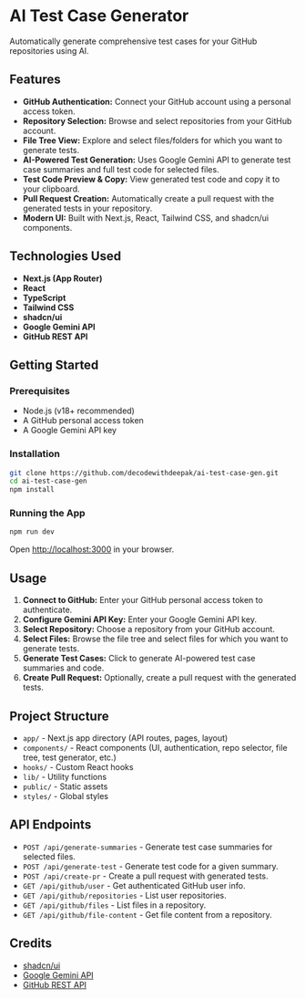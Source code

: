 # AI Test Case Generator

Automatically generate comprehensive test cases for your GitHub repositories using AI.

## Features

- **GitHub Authentication:** Connect your GitHub account using a personal access token.
- **Repository Selection:** Browse and select repositories from your GitHub account.
- **File Tree View:** Explore and select files/folders for which you want to generate tests.
- **AI-Powered Test Generation:** Uses Google Gemini API to generate test case summaries and full test code for selected files.
- **Test Code Preview & Copy:** View generated test code and copy it to your clipboard.
- **Pull Request Creation:** Automatically create a pull request with the generated tests in your repository.
- **Modern UI:** Built with Next.js, React, Tailwind CSS, and shadcn/ui components.

## Technologies Used

- **Next.js (App Router)**
- **React**
- **TypeScript**
- **Tailwind CSS**
- **shadcn/ui**
- **Google Gemini API**
- **GitHub REST API**

## Getting Started

### Prerequisites

- Node.js (v18+ recommended)
- A GitHub personal access token
- A Google Gemini API key

### Installation

```bash
git clone https://github.com/decodewithdeepak/ai-test-case-gen.git
cd ai-test-case-gen
npm install
```

### Running the App

```bash
npm run dev
```

Open [http://localhost:3000](http://localhost:3000) in your browser.

## Usage

1. **Connect to GitHub:** Enter your GitHub personal access token to authenticate.
2. **Configure Gemini API Key:** Enter your Google Gemini API key.
3. **Select Repository:** Choose a repository from your GitHub account.
4. **Select Files:** Browse the file tree and select files for which you want to generate tests.
5. **Generate Test Cases:** Click to generate AI-powered test case summaries and code.
6. **Create Pull Request:** Optionally, create a pull request with the generated tests.

## Project Structure

- `app/` - Next.js app directory (API routes, pages, layout)
- `components/` - React components (UI, authentication, repo selector, file tree, test generator, etc.)
- `hooks/` - Custom React hooks
- `lib/` - Utility functions
- `public/` - Static assets
- `styles/` - Global styles

## API Endpoints

- `POST /api/generate-summaries` - Generate test case summaries for selected files.
- `POST /api/generate-test` - Generate test code for a given summary.
- `POST /api/create-pr` - Create a pull request with generated tests.
- `GET /api/github/user` - Get authenticated GitHub user info.
- `GET /api/github/repositories` - List user repositories.
- `GET /api/github/files` - List files in a repository.
- `GET /api/github/file-content` - Get file content from a repository.

## Credits

- [shadcn/ui](https://ui.shadcn.com/)
- [Google Gemini API](https://ai.google.dev/)
- [GitHub REST API](https://docs.github.com/en/rest)
